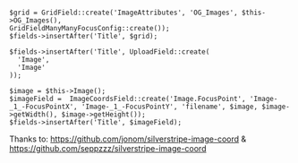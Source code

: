 ```

$grid = GridField::create('ImageAttributes', 'OG_Images', $this->OG_Images(),
GridFieldManyManyFocusConfig::create());
$fields->insertAfter('Title', $grid);

$fields->insertAfter('Title', UploadField::create(
  'Image',
  'Image'
));

$image = $this->Image();
$imageField =  ImageCoordsField::create('Image.FocusPoint', 'Image-_1_-FocusPointX', 'Image-_1_-FocusPointY', 'filename', $image, $image->getWidth(), $image->getHeight());
$fields->insertAfter('Title', $imageField);

```

Thanks to: https://github.com/jonom/silverstripe-image-coord & https://github.com/seppzzz/silverstripe-image-coord
